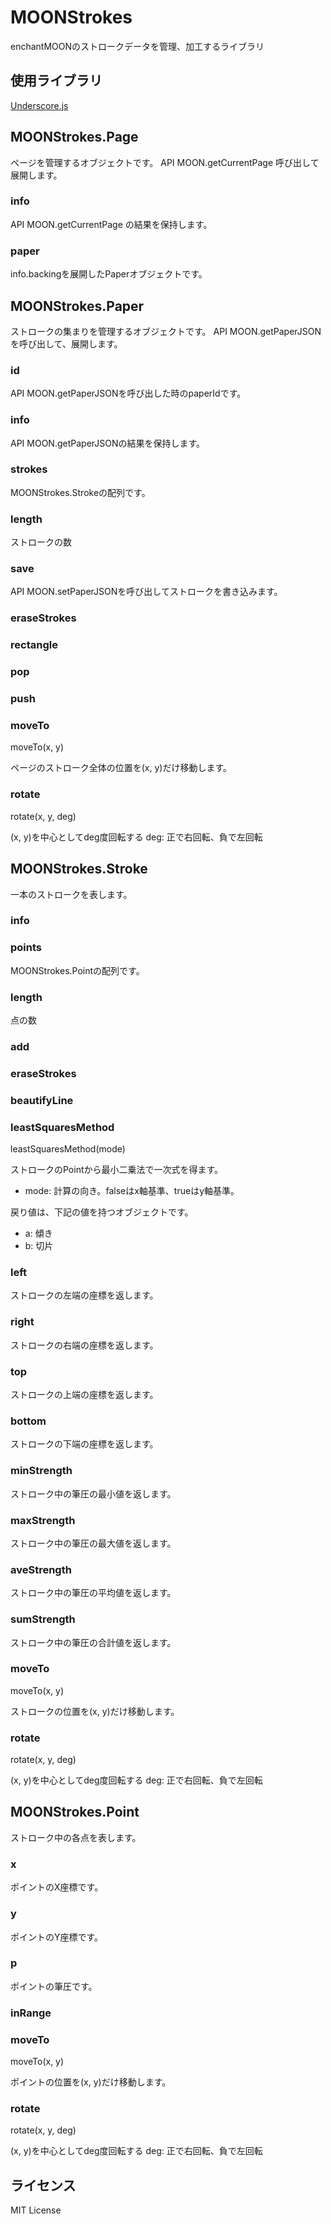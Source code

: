 MOONStrokes
===========

enchantMOONのストロークデータを管理、加工するライブラリ

## 使用ライブラリ

[Underscore.js](http://underscorejs.org/)

## MOONStrokes.Page

ページを管理するオブジェクトです。
API MOON.getCurrentPage 呼び出して展開します。

### info

API MOON.getCurrentPage の結果を保持します。

### paper

info.backingを展開したPaperオブジェクトです。


## MOONStrokes.Paper

ストロークの集まりを管理するオブジェクトです。
API MOON.getPaperJSONを呼び出して、展開します。


### id

API MOON.getPaperJSONを呼び出した時のpaperIdです。

### info

API MOON.getPaperJSONの結果を保持します。

### strokes

MOONStrokes.Strokeの配列です。

### length

ストロークの数

### save

API MOON.setPaperJSONを呼び出してストロークを書き込みます。

### eraseStrokes
### rectangle
### pop
### push
### moveTo

moveTo(x, y)

ページのストローク全体の位置を(x, y)だけ移動します。

### rotate

rotate(x, y, deg)

(x, y)を中心としてdeg度回転する
deg: 正で右回転、負で左回転


## MOONStrokes.Stroke 

一本のストロークを表します。

### info
### points

MOONStrokes.Pointの配列です。

### length

点の数

### add
### eraseStrokes
### beautifyLine

### leastSquaresMethod

leastSquaresMethod(mode)

ストロークのPointから最小二乗法で一次式を得ます。

+ mode:
      計算の向き。falseはx軸基準、trueはy軸基準。

戻り値は、下記の値を持つオブジェクトです。

+ a:
      傾き
+ b:
      切片


### left

ストロークの左端の座標を返します。

### right

ストロークの右端の座標を返します。

### top

ストロークの上端の座標を返します。

### bottom

ストロークの下端の座標を返します。

### minStrength

ストローク中の筆圧の最小値を返します。

### maxStrength

ストローク中の筆圧の最大値を返します。

### aveStrength

ストローク中の筆圧の平均値を返します。

### sumStrength

ストローク中の筆圧の合計値を返します。

### moveTo

moveTo(x, y)

ストロークの位置を(x, y)だけ移動します。

### rotate

rotate(x, y, deg)

(x, y)を中心としてdeg度回転する
deg: 正で右回転、負で左回転


## MOONStrokes.Point

ストローク中の各点を表します。

### x

ポイントのX座標です。

### y

ポイントのY座標です。

### p

ポイントの筆圧です。

### inRange
### moveTo

moveTo(x, y)

ポイントの位置を(x, y)だけ移動します。

### rotate

rotate(x, y, deg)

(x, y)を中心としてdeg度回転する
deg: 正で右回転、負で左回転
      
## ライセンス

MIT License
